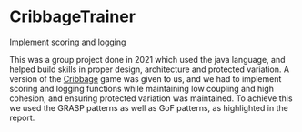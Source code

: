# CribbageTrainer
Implement scoring and logging

This was a group project done in 2021 which used the java language, and helped build skills in proper design, architecture and protected variation. 
A version of the [Cribbage](https://en.wikipedia.org/wiki/Cribbage) game was given to us, and we had to implement scoring and logging functions while 
maintaining low coupling and high cohesion, and ensuring protected variation was maintained. To achieve this we used the GRASP patterns as well as 
GoF patterns, as highlighted in the report. 
